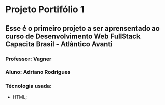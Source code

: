 # Projeto Portifólio 1 
## Esse é o primeiro projeto a ser aprensentado ao curso de Desenvolvimento Web FullStack Capacita Brasil - Atlântico Avanti
### Professor: Vagner
### Aluno: Adriano Rodrigues
### Técnologia usada:
- HTML;